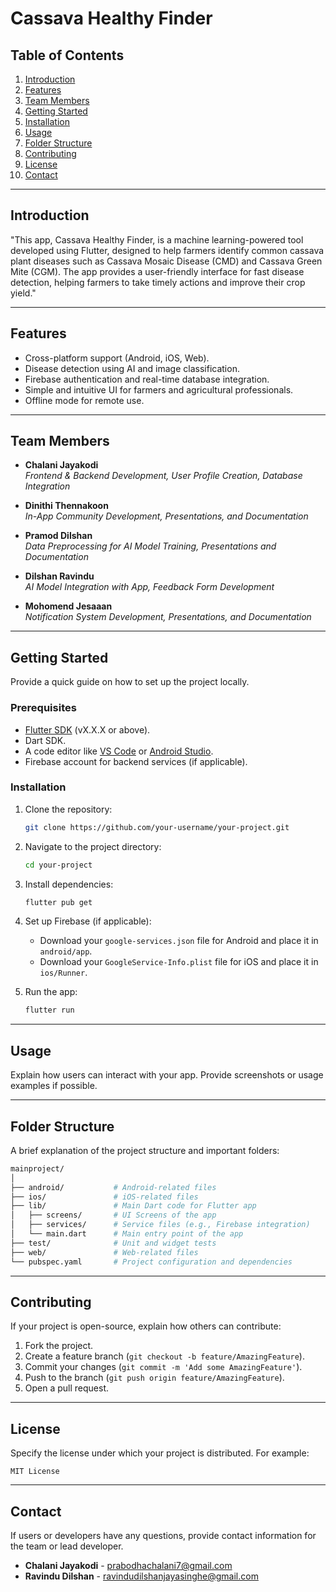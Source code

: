 # **Cassava Healthy Finder**  


## **Table of Contents**
1. [Introduction](#introduction)
2. [Features](#features)
3. [Team Members](#team-members)
4. [Getting Started](#getting-started)
5. [Installation](#installation)
6. [Usage](#usage)
7. [Folder Structure](#folder-structure)
8. [Contributing](#contributing)
9. [License](#license)
10. [Contact](#contact)

---

## **Introduction**  

"This app, Cassava Healthy Finder, is a machine learning-powered tool developed using Flutter, designed to help farmers identify common cassava plant diseases such as Cassava Mosaic Disease (CMD) and Cassava Green Mite (CGM). The app provides a user-friendly interface for fast disease detection, helping farmers to take timely actions and improve their crop yield."

---

## **Features**  

- Cross-platform support (Android, iOS, Web).
- Disease detection using AI and image classification.
- Firebase authentication and real-time database integration.
- Simple and intuitive UI for farmers and agricultural professionals.
- Offline mode for remote use.

---

## **Team Members**  


- **Chalani Jayakodi**  
  _Frontend & Backend Development, User Profile Creation, Database Integration_

- **Dinithi Thennakoon**  
  _In-App Community Development, Presentations, and Documentation_

- **Pramod Dilshan**  
  _Data Preprocessing for AI Model Training, Presentations and Documentation_

- **Dilshan Ravindu**  
  _AI Model Integration with App, Feedback Form Development_

- **Mohomend Jesaaan**  
  _Notification System Development, Presentations, and Documentation_

---

## **Getting Started**  
Provide a quick guide on how to set up the project locally.

### **Prerequisites**
- [Flutter SDK](https://flutter.dev/docs/get-started/install) (vX.X.X or above).
- Dart SDK.
- A code editor like [VS Code](https://code.visualstudio.com/) or [Android Studio](https://developer.android.com/studio).
- Firebase account for backend services (if applicable).

### **Installation**
1. Clone the repository:
   ```bash
   git clone https://github.com/your-username/your-project.git
   ```
2. Navigate to the project directory:
   ```bash
   cd your-project
   ```
3. Install dependencies:
   ```bash
   flutter pub get
   ```
4. Set up Firebase (if applicable):
   - Download your `google-services.json` file for Android and place it in `android/app`.
   - Download your `GoogleService-Info.plist` file for iOS and place it in `ios/Runner`.

5. Run the app:
   ```bash
   flutter run
   ```

---

## **Usage**  
Explain how users can interact with your app. Provide screenshots or usage examples if possible.

---

## **Folder Structure**  
A brief explanation of the project structure and important folders:

```bash
mainproject/
│
├── android/           # Android-related files
├── ios/               # iOS-related files
├── lib/               # Main Dart code for Flutter app
│   ├── screens/       # UI Screens of the app
│   ├── services/      # Service files (e.g., Firebase integration)
│   └── main.dart      # Main entry point of the app
├── test/              # Unit and widget tests
├── web/               # Web-related files
└── pubspec.yaml       # Project configuration and dependencies
```

---

## **Contributing**  
If your project is open-source, explain how others can contribute:

1. Fork the project.
2. Create a feature branch (`git checkout -b feature/AmazingFeature`).
3. Commit your changes (`git commit -m 'Add some AmazingFeature'`).
4. Push to the branch (`git push origin feature/AmazingFeature`).
5. Open a pull request.

---

## **License**  
Specify the license under which your project is distributed. For example:

```
MIT License
```

---

## **Contact**  
If users or developers have any questions, provide contact information for the team or lead developer.

- **Chalani Jayakodi** - prabodhachalani7@gmail.com  
- **Ravindu Dilshan** - ravindudilshanjayasinghe@gmail.com

